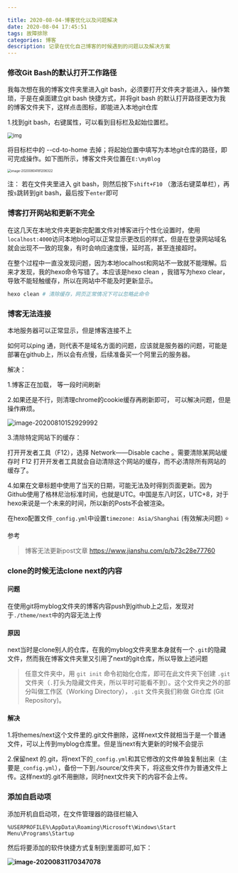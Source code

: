 ```yaml
---

title: 2020-08-04-博客优化以及问题解决
date: 2020-08-04 17:45:51
tags: 故障排除
categories: 博客
description: 记录在优化自己博客的时候遇到的问题以及解决方案
---
```


### 修改Git Bash的默认打开工作路径

我每次想在我的博客文件夹里进入git bash，必须要打开文件夹才能进入，操作繁琐，于是在桌面建立git bash 快捷方式，并将git bash 的默认打开路径更改为我的博客文件夹下，这样点击图标，即能进入本地git仓库

1.找到git bash，右键属性，可以看到目标栏及起始位置栏。

<img src="https://i.loli.net/2020/08/04/tPL1uzsVApn5FvC.png" alt="img" style="zoom: 80%;" />



将目标栏中的 --cd-to-home 去掉；将起始位置中填写为本地git仓库的路径，即可完成操作。如下图所示，博客文件夹位置在`E:\myBlog`

<img src="https://i.loli.net/2020/08/04/Vw7Kg3U2OIZQ6R9.png" alt="image-20200804181206322" style="zoom: 50%;" />



注： 若在文件夹里进入 git bash，则然后按下`shift+F10` （激活右键菜单栏），再按`s`跳转到git bash，最后按下`enter`即可







### 博客打开网站和更新不完全

在这几天在本地文件夹更新完配置文件对博客进行个性化设置时，使用`localhost:4000`访问本地blog可以正常显示更改后的样式，但是在登录网站域名就会出现不一致的现象，有时会响应速度慢，延时高，甚至连接超时。

在整个过程中一直没发现问题，因为本地localhost和网站不一致就不能理解。后来才发现，我的hexo命令写错了。本应该是hexo clean ，我错写为hexo clear，导致不能轻触缓存，所以在网站中不能及时更新显示。

```python
hexo clean # 清除缓存，网页正常情况下可以忽略此命令
```



### 博客无法连接

本地服务器可以正常显示，但是博客连接不上

如何可以ping 通，则代表不是域名方面的问题，应该就是服务器的问题，可能是部署在github上，所以会有点慢，后续准备买一个阿里云的服务器。

解决：

1.博客正在加载， 等一段时间刷新

2.如果还是不行，则清理chrome的cookie缓存再刷新即可， 可以解决问题，但是操作麻烦。

![image-20200810152929992](https://i.loli.net/2020/08/10/Iwpk2yb5OAjuoKf.png)



3.清除特定网站下的缓存：

打开开发者工具（F12），选择 Network——Disable cache 。需要清除某网站缓存时 F12 打开开发者工具就会自动清除这个网站的缓存，而不必清除所有网站的缓存了。



4.如果在文章标题中使用了当天的日期，可能无法及时得到页面更新。因为Github使用了格林尼治标准时间，也就是UTC。中国是东八时区，UTC+8，对于hexo来说是一个未来的时间，所以新的Posts不会被渲染。

在hexo配置文件`_config.yml`中设置`timezone: Asia/Shanghai`  (有效解决问题)  :star:

参考

> 博客无法更新post文章  https://www.jianshu.com/p/b73c28e77760



### clone的时候无法clone next的内容

#### 问题

在使用git将myblog文件夹的博客内容push到github上之后，发现对于`./theme/next`中的内容无法上传

#### 原因

next当时是clone别人的仓库，在我的myblog文件夹里本身就有一个`.git`的隐藏文件，然而我在博客文件夹里又引用了next的git仓库，所以导致上述问题

> 任意文件夹中，用 `git init` 命令初始化仓库，即可在此文件夹下创建 `.git` 文件夹（`.`打头为隐藏文件夹，所以平时可能看不到）。这个文件夹之外的部分叫做工作区（Working Directory），`.git` 文件夹我们称做 Git仓库 (Git Repository)。

#### 解决

1.将themes/next这个文件里的.git文件删除，这样next文件就相当于是一个普通文件，可以上传到myblog仓库里。但是当next有大更新的时候不会提示

2.保留next 的.git，将next下的`_config.yml`和其它修改的文件单独复制出来（主要是`_config.yml`），备份一下到./source/文件夹下，将这些文件作为普通文件上传。这样next的.git不用删除，同时next文件夹下的内容不会上传。



### 添加自启动项

添加开机自启动项，在文件管理器的路径栏输入

`%USERPROFILE%\AppData\Roaming\Microsoft\Windows\Start Menu\Programs\Startup`

然后将要添加的软件快捷方式复制到里面即可,如下：

**![image-20200831170347078](https://i.loli.net/2020/08/31/dqOpCylYLNQ8EoV.png)**





